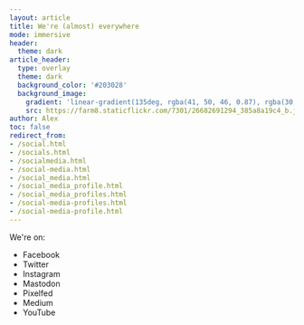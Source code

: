 ```yaml
---
layout: article
title: We're (almost) everywhere
mode: immersive
header:
  theme: dark
article_header:
  type: overlay
  theme: dark
  background_color: '#203028'
  background_image:
    gradient: 'linear-gradient(135deg, rgba(41, 50, 46, 0.87), rgba(30, 16, 30, 0.4))'
    src: https://farm8.staticflickr.com/7301/26682691294_385a8a19c4_b.jpg
author: Alex
toc: false
redirect_from:
- /social.html
- /socials.html
- /socialmedia.html
- /social-media.html
- /social_media.html
- /social_media_profile.html
- /social_media_profiles.html
- /social-media-profiles.html
- /social-media-profile.html
---
```


We're on:

* Facebook
* Twitter
* Instagram
* Mastodon
* Pixelfed
* Medium
* YouTube
